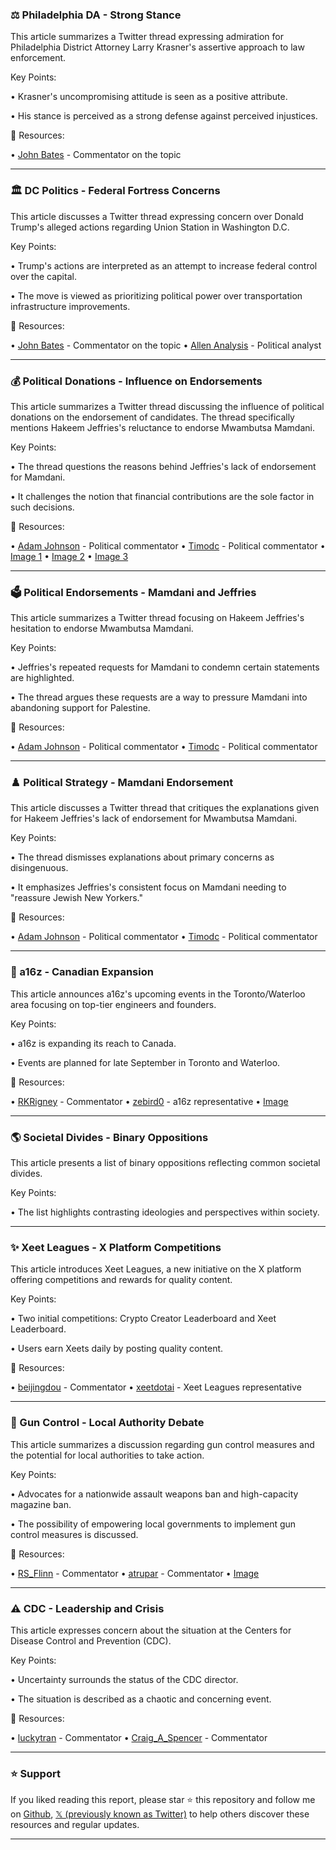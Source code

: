 ### ⚖️ Philadelphia DA - Strong Stance

This article summarizes a Twitter thread expressing admiration for Philadelphia District Attorney Larry Krasner's assertive approach to law enforcement.

Key Points:

• Krasner's uncompromising attitude is seen as a positive attribute.


• His stance is perceived as a strong defense against perceived injustices.



🔗 Resources:

• [John Bates](https://x.com/johnbates) - Commentator on the topic


---
### 🏛️ DC Politics - Federal Fortress Concerns

This article discusses a Twitter thread expressing concern over Donald Trump's alleged actions regarding Union Station in Washington D.C.

Key Points:

• Trump's actions are interpreted as an attempt to increase federal control over the capital.


• The move is viewed as prioritizing political power over transportation infrastructure improvements.



🔗 Resources:

• [John Bates](https://x.com/johnbates) - Commentator on the topic
• [Allen Analysis](https://x.com/allenanalysis) - Political analyst


---
### 💰 Political Donations - Influence on Endorsements

This article summarizes a Twitter thread discussing the influence of political donations on the endorsement of candidates.  The thread specifically mentions Hakeem Jeffries's reluctance to endorse Mwambutsa Mamdani.


Key Points:

• The thread questions the reasons behind Jeffries's lack of endorsement for Mamdani.


• It challenges the notion that financial contributions are the sole factor in such decisions.



🔗 Resources:

• [Adam Johnson](https://x.com/adamjohnsonCHI) - Political commentator
• [Timodc](https://x.com/Timodc) - Political commentator
• [Image 1](https://pbs.twimg.com/media/Gze4gwgWoAAgiFB?format=jpg&name=small)
• [Image 2](https://pbs.twimg.com/media/Gze4gwcWcAAYv1s?format=jpg&name=small)
• [Image 3](https://pbs.twimg.com/amplify_video_thumb/1961092922834599936/img/qDWdT0J3lBW_aZ-s?format=jpg&name=240x240)


---
### 🗳️ Political Endorsements - Mamdani and Jeffries

This article summarizes a Twitter thread focusing on Hakeem Jeffries's hesitation to endorse Mwambutsa Mamdani.

Key Points:

• Jeffries's repeated requests for Mamdani to condemn certain statements are highlighted.


•  The thread argues these requests are a way to pressure Mamdani into abandoning support for Palestine.



🔗 Resources:

• [Adam Johnson](https://x.com/adamjohnsonCHI) - Political commentator
• [Timodc](https://x.com/Timodc) - Political commentator


---
### ♟️ Political Strategy - Mamdani Endorsement

This article discusses a Twitter thread that critiques the explanations given for Hakeem Jeffries's lack of endorsement for Mwambutsa Mamdani.

Key Points:

• The thread dismisses explanations about primary concerns as disingenuous.


•  It emphasizes Jeffries's consistent focus on Mamdani needing to "reassure Jewish New Yorkers."



🔗 Resources:

• [Adam Johnson](https://x.com/adamjohnsonCHI) - Political commentator
• [Timodc](https://x.com/Timodc) - Political commentator


---
### 🚀 a16z - Canadian Expansion

This article announces a16z's upcoming events in the Toronto/Waterloo area focusing on top-tier engineers and founders.

Key Points:

• a16z is expanding its reach to Canada.


•  Events are planned for late September in Toronto and Waterloo.



🔗 Resources:

• [RKRigney](https://x.com/RKRigney) - Commentator
• [zebird0](https://x.com/zebird0) - a16z representative
• [Image](https://pbs.twimg.com/media/GzdtdxPbkAIzpR9?format=jpg&name=small)


---
### 🌎 Societal Divides - Binary Oppositions

This article presents a list of binary oppositions reflecting common societal divides.

Key Points:

• The list highlights contrasting ideologies and perspectives within society.



---
### ✨ Xeet Leagues - X Platform Competitions

This article introduces Xeet Leagues, a new initiative on the X platform offering competitions and rewards for quality content.

Key Points:

• Two initial competitions: Crypto Creator Leaderboard and Xeet Leaderboard.


•  Users earn Xeets daily by posting quality content.



🔗 Resources:

• [beijingdou](https://x.com/beijingdou) - Commentator
• [xeetdotai](https://x.com/xeetdotai) - Xeet Leagues representative


---
### 🔫 Gun Control - Local Authority Debate

This article summarizes a discussion regarding gun control measures and the potential for local authorities to take action.

Key Points:

•  Advocates for a nationwide assault weapons ban and high-capacity magazine ban.


•  The possibility of empowering local governments to implement gun control measures is discussed.



🔗 Resources:

• [RS_Flinn](https://x.com/RS_Flinn) - Commentator
• [atrupar](https://x.com/atrupar) - Commentator
• [Image](https://pbs.twimg.com/amplify_video_thumb/1961055190758440960/img/pB06_CeuBR5R6-De.jpg)


---
### ⚠️ CDC - Leadership and Crisis

This article expresses concern about the situation at the Centers for Disease Control and Prevention (CDC).

Key Points:

• Uncertainty surrounds the status of the CDC director.


• The situation is described as a chaotic and concerning event.



🔗 Resources:

• [luckytran](https://x.com/luckytran) - Commentator
• [Craig_A_Spencer](https://x.com/Craig_A_Spencer) - Commentator


---

### ⭐️ Support

If you liked reading this report, please star ⭐️ this repository and follow me on [Github](https://github.com/Drix10), [𝕏 (previously known as Twitter)](https://x.com/DRIX_10_) to help others discover these resources and regular updates.

---